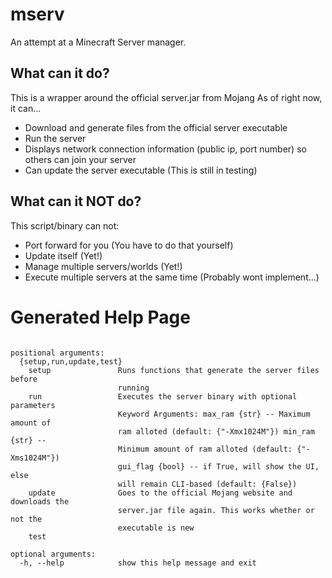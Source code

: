 # mserv
An attempt at a Minecraft Server manager.

## What can it do?
This is a wrapper around the official server.jar from Mojang
As of right now, it can...

- Download and generate files from the official server executable
- Run the server
- Displays network connection information (public ip, port number) so others can join your server
- Can update the server executable (This is still in testing)

## What can it NOT do?
This script/binary can not:
- Port forward for you (You have to do that yourself)
- Update itself (Yet!)
- Manage multiple servers/worlds (Yet!)
- Execute multiple servers at the same time (Probably wont implement...)

# Generated Help Page
```usage: mserv.py [-h] {setup,run,update,test} ...

positional arguments:
  {setup,run,update,test}
    setup               Runs functions that generate the server files before
                        running
    run                 Executes the server binary with optional parameters
                        Keyword Arguments: max_ram {str} -- Maximum amount of
                        ram alloted (default: {"-Xmx1024M"}) min_ram {str} --
                        Minimum amount of ram alloted (default: {"-Xms1024M"})
                        gui_flag {bool} -- if True, will show the UI, else
                        will remain CLI-based (default: {False})
    update              Goes to the official Mojang website and downloads the
                        server.jar file again. This works whether or not the
                        executable is new
    test

optional arguments:
  -h, --help            show this help message and exit
```

